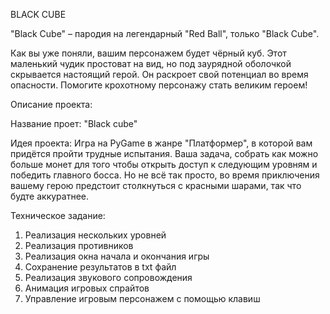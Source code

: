 BLACK CUBE

"Black Cube" – пародия на легендарный "Red Ball", только "Black Cube".

Как вы уже поняли, вашим персонажем будет чёрный куб. Этот маленький чудик простоват на вид, но под заурядной оболочкой скрывается настоящий герой. Он раскроет свой потенциал во время опасности. Помогите крохотному персонажу стать великим героем!


Описание проекта:

Название проет:  "Black cube"

Идея проекта: Игра на PyGame в жанре "Платформер", в которой вам придётся пройти трудные испытания. Ваша задача, собрать как можно больше монет для того чтобы открыть доступ к следующим уровням и победить главного босса. Но не всё так просто, во время приключения вашему герою предстоит столкнуться с красными шарами, так что будте аккуратнее.


Техническое задание:

1. Реализация нескольких уровней
2. Реализация противников
3. Реализация окна начала и окончания игры
4. Сохранение результатов в txt файл
5. Реализация звукового сопровождения
6. Анимация игровых спрайтов
7. Управление игровым персонажем с помощью клавиш
